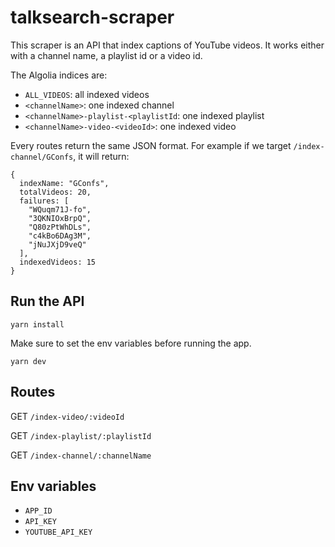 # talksearch-scraper

This scraper is an API that index captions of YouTube videos. It works either with a channel name, a playlist id or a video id.

The Algolia indices are:
* `ALL_VIDEOS`: all indexed videos
* `<channelName>`: one indexed channel 
* `<channelName>-playlist-<playlistId`: one indexed playlist
* `<channelName>-video-<videoId>`: one indexed video

Every routes return the same JSON format. For example if we target `/index-channel/GConfs`, it will return:

```
{
  indexName: "GConfs",
  totalVideos: 20,
  failures: [
    "WQuqm71J-fo",
    "3QKNIOxBrpQ",
    "Q80zPtWhDLs",
    "c4kBo6DAg3M",
    "jNuJXjD9veQ"
  ],
  indexedVideos: 15
}
```

## Run the API

`yarn install`

Make sure to set the env variables before running the app.

`yarn dev`

## Routes

GET `/index-video/:videoId`

GET `/index-playlist/:playlistId`

GET `/index-channel/:channelName`

## Env variables

* `APP_ID`
* `API_KEY`
* `YOUTUBE_API_KEY`